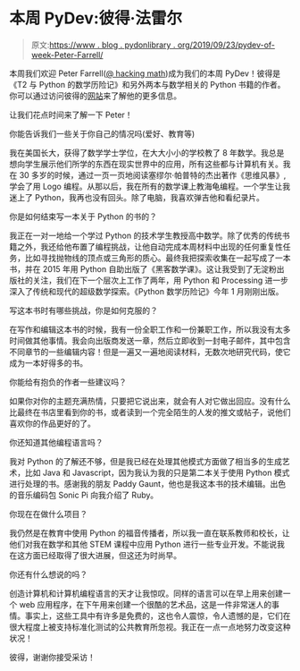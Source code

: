 # 本周 PyDev:彼得·法雷尔

> 原文:[https://www . blog . pydonlibrary . org/2019/09/23/pydev-of-week-Peter-Farrell/](https://www.blog.pythonlibrary.org/2019/09/23/pydev-of-the-week-peter-farrell/)

本周我们欢迎 Peter Farrell([@ hacking math](https://twitter.com/hackingmath))成为我们的本周 PyDev！彼得是《T2 与 Python 的数学历险记》和另外两本与数学相关的 Python 书籍的作者。你可以通过访问彼得的[网站](https://www.techymath.com/)来了解他的更多信息。

让我们花点时间来了解一下 Peter！

你能告诉我们一些关于你自己的情况吗(爱好、教育等)

我在美国长大，获得了数学学士学位，在大大小小的学校教了 8 年数学。我总是想向学生展示他们所学的东西在现实世界中的应用，所有这些都与计算机有关。我在 30 多岁的时候，通过一页一页地阅读塞缪尔·帕普特的杰出著作《思维风暴》,学会了用 Logo 编程。从那以后，我在所有的数学课上教海龟编程。一个学生让我迷上了 Python，我再也没有回头。除了电脑，我喜欢弹吉他和看纪录片。

你是如何结束写一本关于 Python 的书的？

我正在一对一地给一个学过 Python 的技术学生教授高中数学。除了优秀的传统书籍之外，我还给他布置了编程挑战，让他自动完成本周材料中出现的任何重复性任务，比如寻找抛物线的顶点或三角形的质心。最终我把探索收集在一起写成了一本书，并在 2015 年用 Python 自助出版了《黑客数学课》。这让我受到了无淀粉出版社的关注，我们在下一个层次上工作了两年，用 Python 和 Processing 进一步深入了传统和现代的超级数学探索。《Python 数学历险记》今年 1 月刚刚出版。

写这本书时有哪些挑战，你是如何克服的？

在写作和编辑这本书的时候，我有一份全职工作和一份兼职工作，所以我没有太多时间做其他事情。我会向出版商发送一章，然后立即收到一封电子邮件，其中包含不同章节的一些编辑内容！但是一遍又一遍地阅读材料，无数次地研究代码，使它成为一本好得多的书。

你能给有抱负的作者一些建议吗？

如果你对你的主题充满热情，只要把它说出来，就会有人对它做出回应。没有什么比最终在书店里看到你的书，或者读到一个完全陌生的人发的推文或帖子，说他们喜欢你的作品更好的了。

你还知道其他编程语言吗？

我对 Python 的了解还不够，但是我已经在处理其他模式方面做了相当多的生成艺术，比如 Java 和 Javascript，因为我认为我的只是第二本关于使用 Python 模式进行处理的书。感谢我的朋友 Paddy Gaunt，他也是我这本书的技术编辑。出色的音乐编码包 Sonic Pi 向我介绍了 Ruby。

你现在在做什么项目？

我仍然是在教育中使用 Python 的福音传播者，所以我一直在联系教师和校长，让他们对我在数学和其他 STEM 课程中应用 Python 进行一些专业开发。不能说我在这方面已经取得了很大进展，但这还为时尚早。

你还有什么想说的吗？

创造计算机和计算机编程语言的天才让我惊叹。同样的语言可以在早上用来创建一个 web 应用程序，在下午用来创建一个很酷的艺术品，这是一件非常迷人的事情。事实上，这些工具中有许多是免费的，这也令人震惊，令人遗憾的是，它们在很大程度上被支持标准化测试的公共教育所忽视。我正在一点一点地努力改变这种状况！

彼得，谢谢你接受采访！